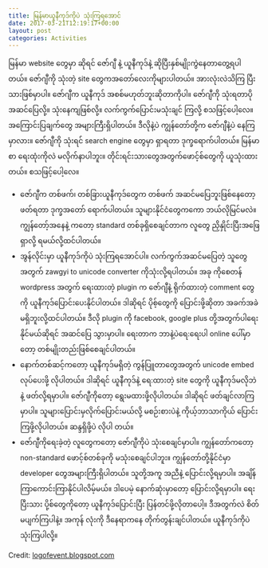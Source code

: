 ```yaml
---
title: မြန်မာယူနီကုဒ်ကိုပဲ သုံးကြရအောင်
date: 2017-03-21T12:19:17+00:00
layout: post
categories: Activities
---
```

မြန်မာ website တွေမှာ ဆိုရင် ဇော်ဂျီ နဲ့ ယူနီကုဒ်နဲ့ ဆိုပြီးနှစ်မျိုးကွဲနေတာတွေ့ရပါတယ်။ ဇော်ဂျီကို သုံးတဲ့ site တွေကအတော်လေးကိုများပါတယ်။ အားလုံးလဲသိကြ ပြီးသားဖြစ်မှာပါ။ ဇော်ဂျီက ယူနီကုဒ် အစစ်မဟုတ်ဘူးဆိုတာကိုပါ။ ဇော်ဂျီကို သုံးရတာပိုအဆင်ပြေလို့။ သုံးနေကျဖြစ်လို့။ လက်ကွက်ပြောင်းမသုံးချင် ကြလို့ စသဖြင့်ပေါ့လေ။ အကြောင်းပြချက်တွေ အများကြီးရှိပါတယ်။ ဒီလိုနဲ့ပဲ ကျွန်တော်တို့က ဇော်ဂျီနဲ့ပဲ နေကြ မှာလား။ ဇော်ဂျီကို သုံးရင် search engine တွေမှာ ရှာရတာ ဒုက္ခရောက်ပါတယ်။ မြန်မာစာ ရေးထုံးကိုလဲ မလိုက်နာပါဘူး။ တိုင်းရင်းသားတွေအတွက်ဖောင့်စ်တွေကို ယူသုံးထားတယ်။ စသဖြင့်ပေါ့လေ။  
- ဇော်ဂျီက တစ်ဖက်၊ တစ်ခြားယူနီကုဒ်တွေက တစ်ဖက် အဆင်မပြေဘူးဖြစ်နေတော့ ဖတ်ရတာ ဒုက္ခအတော် ရောက်ပါတယ်။ သူများနိုင်ငံတွေကကော ဘယ်လိုမြင်မလဲ။ ကျွန်တော့်အနေနဲ့ ကတော့ standard တစ်ခုရှိစေချင်တာက လူတွေ ညှိနှိုင်းပြီးအဖြေရှာလို့ ရမယ်လို့ထင်ပါတယ်။  
- အွန်လိုင်းမှာ ယူနီကုဒ်ကိုပဲ သုံးကြရအောင်ပါ။ လက်ကွက်အဆင်မပြေတဲ့ သူတွေအတွက် zawgyi to unicode converter ကိုသုံးလို့ရပါတယ်။ အခု ကိုစေတန် wordpress အတွက် ရေးထားတဲ့ plugin က ဇော်ဂျီနဲ့ ရိုက်ထားတဲ့ comment တွေကို ယူနီကုဒ်ပြောင်းပေးနိုင်ပါတယ်။ ဒါဆိုရင် ပိုစ့်တွေကို ပြောင်းဖို့ဆိုတာ အခက်အခဲ မရှိဘူးလို့ထင်ပါတယ်။ ဒီလို plugin ကို facebook, google plus တို့အတွက်ပါရေးနိုင်မယ်ဆိုရင် အဆင်ပြေ သွားမှာပါ။ ရေးတာက ဘာနဲ့ပဲရေ:ရေးပါ online ပေါ်မှာတော့ တစ်မျိုးတည်းဖြစ်စေချင်ပါတယ်။  
- နောက်တစ်ဆင့်ကတော့ ယူနီကုဒ်မရှိတဲ့ ကွန်ပြူတာတွေအတွက် unicode embed လုပ်ပေးဖို့ လိုပါတယ်။ ဒါဆိုရင် ယူနီကုဒ်နဲ့ ရေ:ထားတဲ့ site တွေကို ယူနီကုဒ်မလိုဘဲနဲ့ ဖတ်လို့ရမှာပါ။ ဇော်ဂျီကိုတော့ ရွေးမထားဖို့လိုပါတယ်။ ဒါဆိုရင် ဖတ်ချင်လာကြမှာပါ။ သူများပြောင်းမှလိုက်ပြောင်းမယ်လို့ မစဉ်းစားပဲနဲ့ ကိုယ့်ဘာသာကိုယ် ပြောင်းကြဖို့လိုပါတယ်။ ဆန္ဒရှိဖို့ပဲ လိုပါ တယ်။  
- ဇော်ဂျီကိုရေးခဲ့တဲ့ လူတွေကတော့ ဇော်ဂျီကိုပဲ သုံးစေချင်မှာပါ။ ကျွန်တော်ကတော့ non-standard ဖောင့်စ်တစ်ခုကို မသုံးစေချင်ပါဘူး။ ကျွန်တော်တို့နိုင်ငံမှာ developer တွေအများကြီးရှိပါတယ်။ သူတို့အကူ အညီနဲ့ ပြောင်းလို့ရမှာပါ။ အချိန်ကြာကောင်းကြာနိုင်ပါလိမ့်မယ်။ ဒါပေမဲ့ နောက်ဆုံးမှာတော့ ပြောင်းလို့ရမှာပါ။ ရေးပြီးသား ပို့စ်တွေကိုတော့ ယူနီကုဒ်ပြောင်းပြီး ပြန်တင်ဖို့လိုတာပေါ့။ ဒီအတွက်လဲ စိတ်မပျက်ကြပါနဲ့။ အကုန် လုံးကို ဒီနေရာကနေ တိုက်တွန်းချင်ပါတယ်။ ယူနီကုဒ်ကိုပဲ သုံးကြပါလို့။

Credit: [logofevent.blogspot.com](http://logofevent.blogspot.com/)